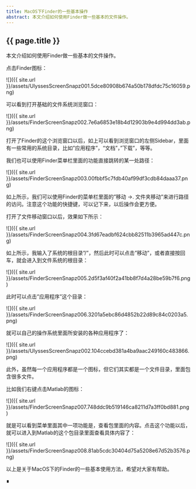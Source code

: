 ```yaml
---
title: MacOS下Finder的一些基本操作
abstract: 本文介绍如何使用Finder做一些基本的文件操作。
---
```


## {{ page.title }}

本文介绍如何使用Finder做一些基本的文件操作。

点击Finder图标：

![]({{ site.url }}/assets/UlyssesScreenSnapz001.5dce80908b674a50b178dfdc75c16059.png)

可以看到打开基础的文件系统浏览窗口：

![]({{ site.url }}/assets/FinderScreenSnapz002.7e6a6853e18b4d12903b9e4d994dd3ab.png)

打开了Finder的这个浏览窗口以后，如上可以看到浏览窗口的左侧Sidebar，里面有一些常用的系统目录，比如”应用程序”，“文档”，”下载”，等等。

我们也可以使用Finder菜单栏里面的功能直接跳转的某一处路径：

![]({{ site.url }}/assets/FinderScreenSnapz003.00fbbf5c7fdb40af99df3cdb84daaa37.png)

如上所示，我们可以使用Finder的菜单栏里面的”移动 ->. 文件夹移动”来进行路径的访问。注意这个功能的快捷键，可以记下来，以后操作会更方便。

打开了文件移动窗口以后，效果如下所示：

![]({{ site.url }}/assets/FinderScreenSnapz004.3fd67eadbf624cbb82511b3965ad447c.png)

如上所示，我输入了系统的根目录”/”，然后此时可以点击”移动”，或者直接按回车，就会进入到文件系统的根目录：

![]({{ site.url }}/assets/FinderScreenSnapz005.2d5f3af40f2a41bb8f7d4a28be59b7f6.png)

此时可以点击”应用程序”这个目录：

![]({{ site.url }}/assets/FinderScreenSnapz006.3201a5ebc86d4852b22d89c84c0203a5.png)

就可以自己的操作系统里面所安装的各种应用程序了：

![]({{ site.url }}/assets/UlyssesScreenSnapz002.104ccebd381a4ba9aac249160c483866.png)

此外，虽然每一个应用程序都是一个图标，但它们其实都是一个文件目录，里面包含很多文件。

比如我们右键点击Matlab的图标：

![]({{ site.url }}/assets/FinderScreenSnapz007.748ddc9b519146ca8211d7a3ff0bd881.png)

就是可以看到菜单里面其中一项功能是，查看包里面的内容。点击这个功能以后，就可以进入到Matlab的这个包目录里面查看具体内容了：

![]({{ site.url }}/assets/FinderScreenSnapz008.81ab5cdc30404d75a5208e67d52b3576.png)

以上是关于MacOS下的Finder的一些基本使用方法，希望对大家有帮助。

∎
